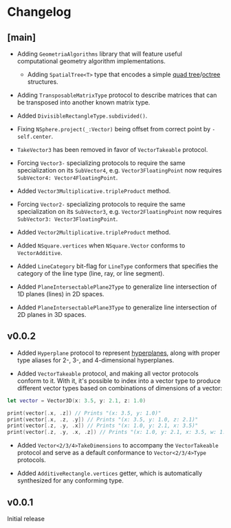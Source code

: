 # Changelog

## [main]

- Adding `GeometriaAlgorithms` library that will feature useful computational geometry algorithm implementations.
    - Adding `SpatialTree<T>` type that encodes a simple [quad tree](https://en.wikipedia.org/wiki/Quadtree)/[octree](https://en.wikipedia.org/wiki/Octree) structures.

- Adding `TransposableMatrixType` protocol to describe matrices that can be transposed into another known matrix type.

- Added `DivisibleRectangleType.subdivided()`.

- Fixing `NSphere.project(_:Vector)` being offset from correct point by `-self.center`.

- `TakeVector3` has been removed in favor of `VectorTakeable` protocol.

- Forcing `Vector3-` specializing protocols to require the same specialization on its `SubVector4`, e.g. `Vector3FloatingPoint` now requires `SubVector4: Vector4FloatingPoint`.

- Added `Vector3Multiplicative.tripleProduct` method.

- Forcing `Vector2-` specializing protocols to require the same specialization on its `SubVector3`, e.g. `Vector2FloatingPoint` now requires `SubVector3: Vector3FloatingPoint`.

- Added `Vector2Multiplicative.tripleProduct` method.

- Added `NSquare.vertices` when `NSquare.Vector` conforms to `VectorAdditive`.

- Added `LineCategory` bit-flag for `LineType` conformers that specifies the category of the line type (line, ray, or line segment).

- Added `PlaneIntersectablePlane2Type` to generalize line intersection of 1D planes (lines) in 2D spaces.

- Added `PlaneIntersectablePlane3Type` to generalize line intersection of 2D planes in 3D spaces.

## v0.0.2

- Added `Hyperplane` protocol to represent [hyperplanes](https://en.wikipedia.org/wiki/Hyperplane), along with proper type aliases for 2-, 3-, and 4-dimensional hyperplanes.

- Added `VectorTakeable` protocol, and making all vector protocols conform to it. With it, it's possible to index into a vector type to produce different vector types based on combinations of dimensions of a vector:

```swift
let vector = Vector3D(x: 3.5, y: 2.1, z: 1.0)

print(vector[.x, .z]) // Prints "(x: 3.5, y: 1.0)"
print(vector[.x, .z, .y]) // Prints "(x: 3.5, y: 1.0, z: 2.1)"
print(vector[.z, .y, .x]) // Prints "(x: 1.0, y: 2.1, x: 3.5)"
print(vector[.z, .y, .x, .z]) // Prints "(x: 1.0, y: 2.1, x: 3.5, w: 1.0)"
```

- Added `Vector<2/3/4>TakeDimensions` to accompany the `VectorTakeable` protocol and serve as a default conformance to `Vector<2/3/4>Type` protocols.

- Added `AdditiveRectangle.vertices` getter, which is automatically synthesized for any conforming type.

## v0.0.1

Initial release
